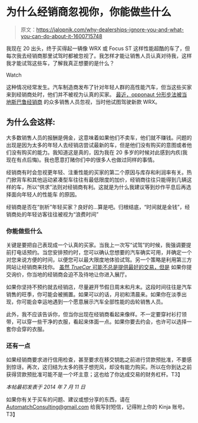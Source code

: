 # 为什么经销商忽视你，你能做些什么

> 原文：<https://jalopnik.com/why-dealerships-ignore-you-and-what-you-can-do-about-it-1600715748>

我现在 20 出头，终于买得起一辆像 WRX 或 Focus ST 这样性能超酷的车了，但每次我去经销商那里试驾时都被忽视了。我怎样才能让销售人员认真对待我，这样我才能试驾这些车，了解我真正想要的是什么？

Watch

这种情况经常发生。汽车制造商发布了针对年轻人群的高性能汽车，但当这些买家来到经销商处时，他们并不被视为认真的买家。 [最近，opponaut 分形步法被当地斯巴鲁经销商](https://oppositelock.kinja.com/ignored-at-a-dealership-today-not-buying-a-wrx-anymore-1600628885) 的众多销售人员忽视，当时他试图驾驶新款 WRX。

## 为什么会这样:

大多数销售人员的报酬是佣金，这意味着如果他们不卖车，他们就不赚钱。问题的出现是因为太多的年轻人去经销店尝试最新的车，但是他们没有购买的意图或者他们没有购买的能力。我知道这是真的，因为我在 20 多岁的时候对此感到内疚(我现在有点后悔)。我也愿意打赌你们中的很多人也做过同样的事情。

经销商有时会忽视更年轻、注重性能的买家的第二个原因与库存和利润率有关。热门掀背车和其他运动紧凑型车往往有最低限度的加价，经销商往往只能得到几辆这样的车，所以“供求”法则对经销商有利。这就是为什么我建议等到炒作平息后再选择面向年轻人的性能车 的原因。

经销商是否在“剖析”年轻买家？良好的...算是吧。归根结底，“时间就是金钱”，经销商处的年轻访客往往被视为“浪费时间”

### 你能做些什么

关键是要把自己表现成一个认真的买家。当我上一次写“试驾”的时候，我强调要提前打电话预约。当您安排预约时，您可以确认您想要的汽车确实可用，并确定一个对您来说方便的时间，以便您可以最大限度地体验试驾。另一个策略是利用第三方网站让经销商来找你。 [虽然 *TrueCar* 可能不总是提供最好的交易，但是](http://oppositelock.jalopnik.com/the-truth-about-truecar-savings-1559397086) 如果你提交询价，你当地的经销商会迫不及待地让你进入展厅。

如果你坚持不预约就去经销店，尽量避开节假日周末和月末。这段时间往往是汽车销售的旺季，你可能会被搁置。如果可以的话，月初和清晨来。如果你在淡季出现，你可能会幸运地遇到一个愿意展示汽车全部性能的齿轮销售人员。

此外，我不应该告诉你，但当你出现在经销商看起来像样。不一定要穿衬衫打领带，可以穿一些干净的衣服，看起来体面一点。如果你要去约会，也许可以选择一套你会穿的衣服。

### 还有一点

如果经销商要求进行信用检查，甚至要求在移交钥匙之前进行贷款预批准，不要感到惊讶。再次，这归结为太多的孩子想兜风，却没有能力购买。所以在你到达之前获得贷款预批准可能不是一个坏主意；这也给了你达成交易的财务杠杆。T3】

*本帖最初发表于 2014 年 7 月 11 日*

如果你有关于买车的问题、建议或想分享的东西，请在 AutomatchConsulting@gmail.com 给我写封短信，记得附上你的 Kinja 账号。T3】